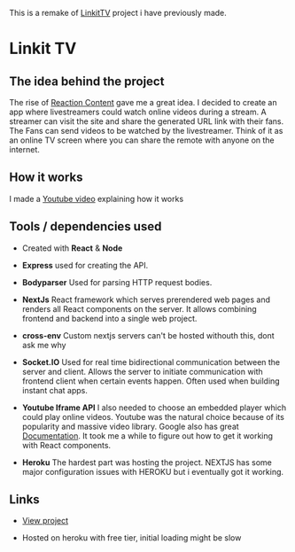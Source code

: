 This is a remake of [LinkitTV](https://github.com/Jupemon/LinkitTV) project i have previously made.

# Linkit TV

## The idea behind the project

The rise of [Reaction Content](https://en.wikipedia.org/wiki/Reaction_video) gave me a great idea. I decided to create an app where livestreamers could watch online videos during a stream. A streamer can visit the site and share the generated URL link with their fans. The Fans can send videos to be watched by the livestreamer. Think of it as an online TV screen where you can share the remote with anyone on the internet.

## How it works

I made a [Youtube video](https://www.youtube.com/watch?v=v72WnalJ8ss&ab_channel=Jupemon) explaining how it works


## Tools / dependencies used

- Created with **React** & **Node**

- **Express** used for creating the API.

- **Bodyparser** Used for parsing HTTP request bodies.

- **NextJs** React framework which serves prerendered web pages and renders all React components on the server. It allows combining frontend and backend into a single web project.

- **cross-env** Custom nextjs servers can't be hosted withouth this, dont ask me why

- **Socket.IO** Used for real time bidirectional communication between the server and client. Allows the server to initiate communication with frontend client when certain events happen. Often used when building instant chat apps.

- **Youtube Iframe API** I also needed to choose an embedded player which could play online videos. Youtube was the natural choice because of its popularity and massive video library. Google also has great [Documentation](https://developers.google.com/youtube/iframe_api_reference). It took me a while to figure out how to get it working with React components.

- **Heroku** The hardest part was hosting the project. NEXTJS has some major configuration issues with HEROKU but i eventually got it working.


## Links

- [View project](https://linkit-tv-ts.herokuapp.com/)

- Hosted on heroku with free tier, initial loading might be slow
